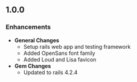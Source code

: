 ## 1.0.0

### Enhancements
- **General Changes**
  - Setup rails web app and testing framework
  - Added OpenSans font family
  - Added Loud and Lisa favicon
- **Gem Changes**
  - Updated to rails 4.2.4
